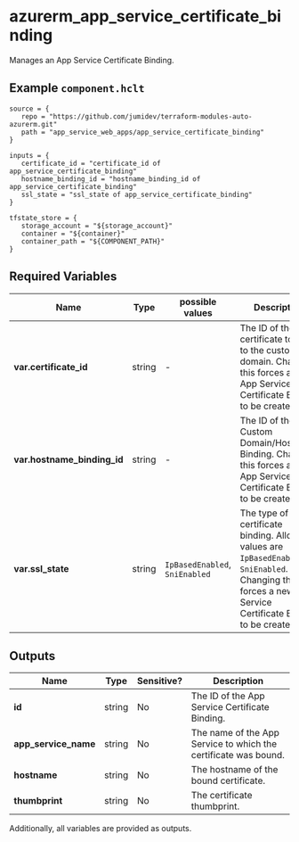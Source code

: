 # azurerm_app_service_certificate_binding

Manages an App Service Certificate Binding.

## Example `component.hclt`

```hcl
source = {
   repo = "https://github.com/jumidev/terraform-modules-auto-azurerm.git" 
   path = "app_service_web_apps/app_service_certificate_binding" 
}

inputs = {
   certificate_id = "certificate_id of app_service_certificate_binding" 
   hostname_binding_id = "hostname_binding_id of app_service_certificate_binding" 
   ssl_state = "ssl_state of app_service_certificate_binding" 
}

tfstate_store = {
   storage_account = "${storage_account}" 
   container = "${container}" 
   container_path = "${COMPONENT_PATH}" 
}

```

## Required Variables

| Name | Type |  possible values |  Description |
| ---- | --------- |  ----------- | ----------- |
| **var.certificate_id** | string |  -  |  The ID of the certificate to bind to the custom domain. Changing this forces a new App Service Certificate Binding to be created. | 
| **var.hostname_binding_id** | string |  -  |  The ID of the Custom Domain/Hostname Binding. Changing this forces a new App Service Certificate Binding to be created. | 
| **var.ssl_state** | string |  `IpBasedEnabled`, `SniEnabled`  |  The type of certificate binding. Allowed values are `IpBasedEnabled` or `SniEnabled`. Changing this forces a new App Service Certificate Binding to be created. | 



## Outputs

| Name | Type | Sensitive? | Description |
| ---- | ---- | --------- | --------- |
| **id** | string | No  | The ID of the App Service Certificate Binding. | 
| **app_service_name** | string | No  | The name of the App Service to which the certificate was bound. | 
| **hostname** | string | No  | The hostname of the bound certificate. | 
| **thumbprint** | string | No  | The certificate thumbprint. | 

Additionally, all variables are provided as outputs.

